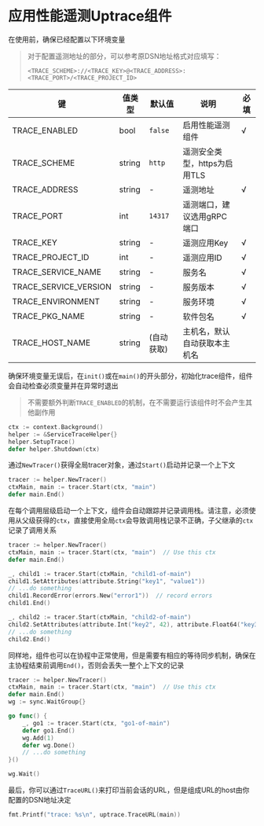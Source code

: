 # 应用性能遥测Uptrace组件

在使用前，确保已经配置以下环境变量

> 对于配置遥测地址的部分，可以参考原DSN地址格式对应填写：
>
> `<TRACE_SCHEME>://<TRACE_KEY>@<TRACE_ADDRESS>:<TRACE_PORT>/<TRACE_PROJECT_ID>`

| 键                    | 值类型 | 默认值     | 说明                         | 必填 |
| --------------------- | ------ | ---------- | ---------------------------- | ---- |
| TRACE_ENABLED         | bool   | `false`    | 启用性能遥测组件             | √    |
| TRACE_SCHEME          | string | `http`     | 遥测安全类型，https为启用TLS |      |
| TRACE_ADDRESS         | string | -          | 遥测地址                     | √    |
| TRACE_PORT            | int    | `14317`    | 遥测端口，建议选用gRPC端口   |      |
| TRACE_KEY             | string | -          | 遥测应用Key                  | √    |
| TRACE_PROJECT_ID      | int    | -          | 遥测应用ID                   | √    |
| TRACE_SERVICE_NAME    | string | -          | 服务名                       | √    |
| TRACE_SERVICE_VERSION | string | -          | 服务版本                     | √    |
| TRACE_ENVIRONMENT     | string | -          | 服务环境                     | √    |
| TRACE_PKG_NAME        | string | -          | 软件包名                     | √    |
| TRACE_HOST_NAME       | string | (自动获取) | 主机名，默认自动获取本主机名 |      |

确保环境变量无误后，在`init()`或在`main()`的开头部分，初始化trace组件，组件会自动检查必须变量并在异常时退出

> 不需要额外判断`TRACE_ENABLED`的机制，在不需要运行该组件时不会产生其他副作用

```go
ctx := context.Background()
helper := &ServiceTraceHelper{}
helper.SetupTrace()
defer helper.Shutdown(ctx)
```

通过`NewTracer()`获得全局tracer对象，通过`Start()`启动并记录一个上下文

```go
tracer := helper.NewTracer()
ctxMain, main := tracer.Start(ctx, "main")
defer main.End()
```

在每个调用层级启动一个上下文，组件会自动跟踪并记录调用栈。请注意，必须使用从父级获得的`ctx`，直接使用全局`ctx`会导致调用栈记录不正确，子父继承的`ctx`记录了调用关系

```go
tracer := helper.NewTracer()
ctxMain, main := tracer.Start(ctx, "main")  // Use this ctx
defer main.End()

_, child1 := tracer.Start(ctxMain, "child1-of-main")
child1.SetAttributes(attribute.String("key1", "value1"))
// ...do something
child1.RecordError(errors.New("error1"))  // record errors
child1.End()

_, child2 := tracer.Start(ctxMain, "child2-of-main")
child2.SetAttributes(attribute.Int("key2", 42), attribute.Float64("key3", 123.456))
// ...do something
child2.End()
```

同样地，组件也可以在协程中正常使用，但是需要有相应的等待同步机制，确保在主协程结束前调用`End()`，否则会丢失一整个上下文的记录

```go
tracer := helper.NewTracer()
ctxMain, main := tracer.Start(ctx, "main")  // Use this ctx
defer main.End()
wg := sync.WaitGroup{}

go func() {
    _, go1 := tracer.Start(ctx, "go1-of-main")
    defer go1.End()
    wg.Add(1)
    defer wg.Done()
    // ...do something
}()

wg.Wait()
```

最后，你可以通过`TraceURL()`来打印当前会话的URL，但是组成URL的host由你配置的DSN地址决定

```go
fmt.Printf("trace: %s\n", uptrace.TraceURL(main))
```

